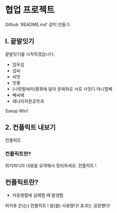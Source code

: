 # 협업 프로젝트
Github 'README.md' 같이 만들기



## I. 끝말잇기

끝말잇기를 시작하겠습니다.

- 임우섭
- 섭씨
- 씨앗
- 앗쭝
- (나랏말싸미)쭝꿔에 달아 문짜와로 서로 사맛디 아니할쎼
- 쎼씨에
- 에너지자원공학과

Sseop Win!

## 2. 컨플릭트 내보기
컨플릭트

### 컨플릭트란?
위키피디아 내용을 요약해서 정리하세요.
컨플릭트 !


## 컨플릭트란?
- 자동병합에 실패할 때 발생함.

피카츄 은(는) 컨플릭트 ! 을(를) 사용했다!
효과는 굉장했다!
